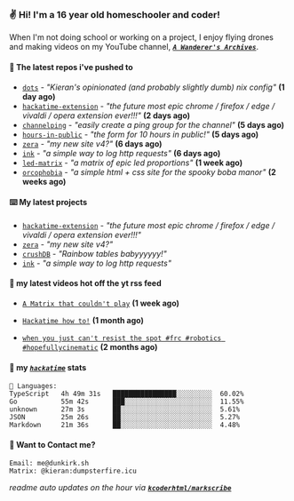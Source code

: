 ### ✌️ Hi! I'm a 16 year old homeschooler and coder!

When I'm not doing school or working on a project, I enjoy flying drones and making videos on my YouTube channel, [**_`A Wanderer's Archives`_**](https://youtube.com/@wanderer.archives).

#### 👷 The latest repos i've pushed to

- [`dots`](https://github.com/kcoderhtml/dots) - _"Kieran's opinionated (and probably slightly dumb) nix config"_ **(1 day ago)**
- [`hackatime-extension`](https://github.com/kcoderhtml/hackatime-extension) - _"the future most epic chrome / firefox / edge / vivaldi / opera extension ever!!!"_ **(2 days ago)**
- [`channelping`](https://github.com/kcoderhtml/channelping) - _"easily create a ping group for the channel"_ **(5 days ago)**
- [`hours-in-public`](https://github.com/kcoderhtml/hours-in-public) - _"the form for 10 hours in public!"_ **(5 days ago)**
- [`zera`](https://github.com/kcoderhtml/zera) - _"my new site v4?"_ **(6 days ago)**
- [`ink`](https://github.com/kcoderhtml/ink) - _"a simple way to log http requests"_ **(6 days ago)**
- [`led-matrix`](https://github.com/kcoderhtml/led-matrix) - _"a matrix of epic led proportions"_ **(1 week ago)**
- [`orcophobia`](https://github.com/kcoderhtml/orcophobia) - _"a simple html + css site for the spooky boba manor"_ **(2 weeks ago)**

#### ⌨️ My latest projects

- [`hackatime-extension`](https://github.com/kcoderhtml/hackatime-extension) - _"the future most epic chrome / firefox / edge / vivaldi / opera extension ever!!!"_
- [`zera`](https://github.com/kcoderhtml/zera) - _"my new site v4?"_
- [`crushDB`](https://github.com/kcoderhtml/crushDB) - _"Rainbow tables babyyyyyy!"_
- [`ink`](https://github.com/kcoderhtml/ink) - _"a simple way to log http requests"_

#### 🍿 my latest videos hot off the yt rss feed

- [`A Matrix that couldn't play`](https://www.youtube.com/watch?v=NodwjZF7uZw) **(1 week ago)**

- [`Hackatime how to!`](https://www.youtube.com/watch?v=eKoD9yyr1To) **(1 month ago)**

- [`when you just can't resist the spot #frc #robotics #hopefullycinematic`](https://www.youtube.com/watch?v=Y7SZ_TDleGM) **(2 months ago)**



#### 📡 my [_`hackatime`_](https://waka.hackclub.com) stats

```text
💾 Languages:
TypeScript   4h 49m 31s   ████████████████░░░░░░░░░  60.02%
Go           55m 42s      ███░░░░░░░░░░░░░░░░░░░░░░  11.55%
unknown      27m 3s       ██░░░░░░░░░░░░░░░░░░░░░░░  5.61%
JSON         25m 26s      ██░░░░░░░░░░░░░░░░░░░░░░░  5.27%
Markdown     21m 36s      ██░░░░░░░░░░░░░░░░░░░░░░░  4.48%
```

#### 📮 Want to Contact me?

```text
Email: me@dunkirk.sh
Matrix: @kieran:dumpsterfire.icu
```

_readme auto updates on the hour via [**`kcoderhtml/markscribe`**](https://github.com/kcoderhtml/markscribe)_
